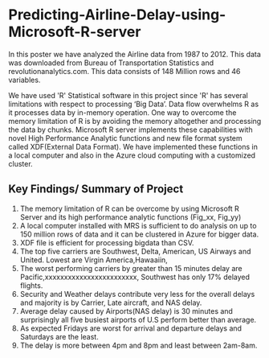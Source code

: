 # Predicting-Airline-Delay-using-Microsoft-R-server

In this poster we have analyzed the Airline data from 1987 to 2012. This data was downloaded from Bureau of Transportation Statistics and revolutionanalytics.com. This data consists of 148 Million rows and 46 variables.

We have used 'R' Statistical software in this project since 'R' has several limitations with respect to processing ‘Big Data’. Data flow overwhelms R as it processes data by in-memory operation.
One way  to overcome the memory limitation of R is by avoiding the memory altogether and processing the data by chunks. Microsoft R server implements these capabilities with novel High Performance Analytic functions and new file format system called XDF(External Data Format). We have implemented these functions in a local computer and also in the Azure cloud computing with a customized cluster. 


## Key Findings/ Summary of Project
1) The memory limitation of R can be overcome by using Microsoft R Server and its high performance analytic functions (Fig_xx, Fig_yy)
2) A local computer installed with MRS is sufficient to  do analysis  on up to 150 million rows of data and it can be clustered in Azure  for bigger data.
3) XDF file is efficient for processing bigdata than CSV.
4) The top five carriers are Southwest, Delta, American, US Airways and United. Lowest are Virgin America,Hawaaiin, 
5) The worst performing carriers by greater than 15 minutes delay are Pacific,xxxxxxxxxxxxxxxxxxxxxxxx, Southwest has only 17% delayed flights.
6) Security and Weather delays contribute very less for the overall delays and majority is by Carrier, Late aircraft, and NAS delay.  
7) Average delay caused by Airports(NAS delay) is 30 minutes and surprisingly all five busiest airports of U.S perform better than average.
8) As expected Fridays are worst for arrival and departure delays and Saturdays are the least.
9) The delay is more between 4pm and 8pm and least between 2am-8am.


